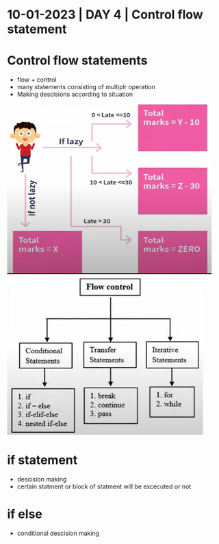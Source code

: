 # 10-01-2023 | DAY 4  | Control flow statement

# Control flow statements
- flow + control
- many statements consisting of multiplr operation
- Making descisions according to situation

![Control Flow ](image.png)
![Flow control](image-1.png)


# if statement
- descision making
- certain statment or block of statment will be excecuted or not

# if else
- conditional descision making

